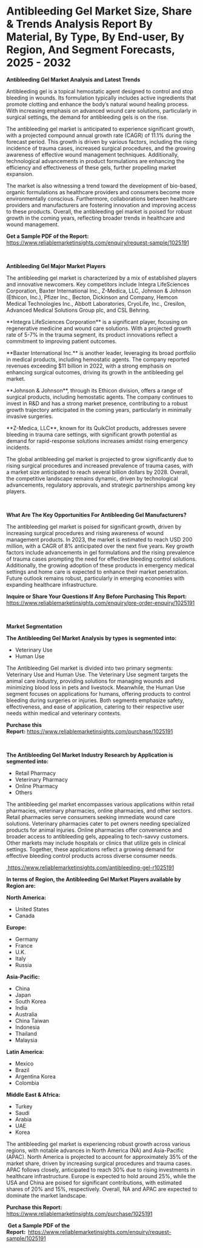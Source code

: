 <p><h1>Antibleeding Gel Market Size, Share & Trends Analysis Report By Material, By Type, By End-user, By Region, And Segment Forecasts, 2025 - 2032</h1></p><p><strong>Antibleeding Gel Market Analysis and Latest Trends</strong></p>
<p><p>Antibleeding gel is a topical hemostatic agent designed to control and stop bleeding in wounds. Its formulation typically includes active ingredients that promote clotting and enhance the body’s natural wound healing process. With increasing emphasis on advanced wound care solutions, particularly in surgical settings, the demand for antibleeding gels is on the rise.</p><p>The antibleeding gel market is anticipated to experience significant growth, with a projected compound annual growth rate (CAGR) of 11.1% during the forecast period. This growth is driven by various factors, including the rising incidence of trauma cases, increased surgical procedures, and the growing awareness of effective wound management techniques. Additionally, technological advancements in product formulations are enhancing the efficiency and effectiveness of these gels, further propelling market expansion.</p><p>The market is also witnessing a trend toward the development of bio-based, organic formulations as healthcare providers and consumers become more environmentally conscious. Furthermore, collaborations between healthcare providers and manufacturers are fostering innovation and improving access to these products. Overall, the antibleeding gel market is poised for robust growth in the coming years, reflecting broader trends in healthcare and wound management.</p></p>
<p><strong>Get a Sample PDF of the Report:&nbsp;</strong> <a href="https://www.reliablemarketinsights.com/enquiry/request-sample/1025191?utm_campaign=2112&utm_medium=2&utm_source=Github&utm_content=ia&utm_term=18042025&utm_id=antibleeding-gel">https://www.reliablemarketinsights.com/enquiry/request-sample/1025191</a></p>
<p>&nbsp;</p>
<p><strong>Antibleeding Gel Major Market Players</strong></p>
<p><p>The antibleeding gel market is characterized by a mix of established players and innovative newcomers. Key competitors include Integra LifeSciences Corporation, Baxter International Inc., Z-Medica, LLC, Johnson & Johnson (Ethicon, Inc.), Pfizer Inc., Becton, Dickinson and Company, Hemcon Medical Technologies Inc., Abbott Laboratories, CryoLife, Inc., Cresilon, Advanced Medical Solutions Group plc, and CSL Behring.</p><p>**Integra LifeSciences Corporation** is a significant player, focusing on regenerative medicine and wound care solutions. With a projected growth rate of 5-7% in the trauma segment, its product innovations reflect a commitment to improving patient outcomes. </p><p>**Baxter International Inc.** is another leader, leveraging its broad portfolio in medical products, including hemostatic agents. The company reported revenues exceeding $11 billion in 2022, with a strong emphasis on enhancing surgical outcomes, driving its growth in the antibleeding gel market.</p><p>**Johnson & Johnson**, through its Ethicon division, offers a range of surgical products, including hemostatic agents. The company continues to invest in R&D and has a strong market presence, contributing to a robust growth trajectory anticipated in the coming years, particularly in minimally invasive surgeries.</p><p>**Z-Medica, LLC**, known for its QuikClot products, addresses severe bleeding in trauma care settings, with significant growth potential as demand for rapid-response solutions increases amidst rising emergency incidents.</p><p>The global antibleeding gel market is projected to grow significantly due to rising surgical procedures and increased prevalence of trauma cases, with a market size anticipated to reach several billion dollars by 2028. Overall, the competitive landscape remains dynamic, driven by technological advancements, regulatory approvals, and strategic partnerships among key players.</p></p>
<p>&nbsp;</p>
<p><strong>What Are The Key Opportunities For Antibleeding Gel Manufacturers?</strong></p>
<p><p>The antibleeding gel market is poised for significant growth, driven by increasing surgical procedures and rising awareness of wound management products. In 2023, the market is estimated to reach USD 200 million, with a CAGR of 8% anticipated over the next five years. Key growth factors include advancements in gel formulations and the rising prevalence of trauma cases prompting the need for effective bleeding control solutions. Additionally, the growing adoption of these products in emergency medical settings and home care is expected to enhance their market penetration. Future outlook remains robust, particularly in emerging economies with expanding healthcare infrastructure.</p></p>
<p><strong>Inquire or Share Your Questions If Any Before Purchasing This Report:</strong> <a href="https://www.reliablemarketinsights.com/enquiry/pre-order-enquiry/1025191?utm_campaign=2112&utm_medium=2&utm_source=Github&utm_content=ia&utm_term=18042025&utm_id=antibleeding-gel">https://www.reliablemarketinsights.com/enquiry/pre-order-enquiry/1025191</a></p>
<p>&nbsp;</p>
<p><strong>Market Segmentation</strong></p>
<p><strong>The Antibleeding Gel Market Analysis by types is segmented into:</strong></p>
<p><ul><li>Veterinary Use</li><li>Human Use</li></ul></p>
<p><p>The Antibleeding Gel market is divided into two primary segments: Veterinary Use and Human Use. The Veterinary Use segment targets the animal care industry, providing solutions for managing wounds and minimizing blood loss in pets and livestock. Meanwhile, the Human Use segment focuses on applications for humans, offering products to control bleeding during surgeries or injuries. Both segments emphasize safety, effectiveness, and ease of application, catering to their respective user needs within medical and veterinary contexts.</p></p>
<p><strong>Purchase this Report:&nbsp;</strong><a href="https://www.reliablemarketinsights.com/purchase/1025191?utm_campaign=2112&utm_medium=2&utm_source=Github&utm_content=ia&utm_term=18042025&utm_id=antibleeding-gel">https://www.reliablemarketinsights.com/purchase/1025191</a></p>
<p>&nbsp;</p>
<p><strong>The Antibleeding Gel Market Industry Research by Application is segmented into:</strong></p>
<p><ul><li>Retail Pharmacy</li><li>Veterinary Pharmacy</li><li>Online Pharmacy</li><li>Others</li></ul></p>
<p><p>The antibleeding gel market encompasses various applications within retail pharmacies, veterinary pharmacies, online pharmacies, and other sectors. Retail pharmacies serve consumers seeking immediate wound care solutions. Veterinary pharmacies cater to pet owners needing specialized products for animal injuries. Online pharmacies offer convenience and broader access to antibleeding gels, appealing to tech-savvy customers. Other markets may include hospitals or clinics that utilize gels in clinical settings. Together, these applications reflect a growing demand for effective bleeding control products across diverse consumer needs.</p></p>
<p><a href="https://www.reliablemarketinsights.com/antibleeding-gel-r1025191?utm_campaign=2112&utm_medium=2&utm_source=Github&utm_content=ia&utm_term=18042025&utm_id=antibleeding-gel">&nbsp;https://www.reliablemarketinsights.com/antibleeding-gel-r1025191</a></p>
<p><strong>In terms of Region, the Antibleeding Gel Market Players available by Region are:</strong></p>
<p>
    <p> <strong> North America: </strong>
        <ul>
            <li>United States</li>
            <li>Canada</li>
        </ul>
        </p> 
    <p> <strong> Europe: </strong>
        <ul>
            <li>Germany</li>
            <li>France</li>
            <li>U.K.</li>
            <li>Italy</li>
            <li>Russia</li>
        </ul>
        </p> 
    <p> <strong> Asia-Pacific: </strong>
        <ul>
            <li>China</li>
            <li>Japan</li>
            <li>South Korea</li>
            <li>India</li>
            <li>Australia</li>
            <li>China Taiwan</li>
            <li>Indonesia</li>
            <li>Thailand</li>
            <li>Malaysia</li>
        </ul>
        </p> 
    <p> <strong> Latin America: </strong>
        <ul>
            <li>Mexico</li>
            <li>Brazil</li>
            <li>Argentina Korea</li>
            <li>Colombia</li>
        </ul>
        </p> 
    <p> <strong> Middle East & Africa: </strong>
        <ul>
            <li>Turkey</li>
            <li>Saudi</li>
            <li>Arabia</li>
            <li>UAE</li>
            <li>Korea</li>
        </ul>
    </p>
    </p>
<p><p>The antibleeding gel market is experiencing robust growth across various regions, with notable advances in North America (NA) and Asia-Pacific (APAC). North America is projected to account for approximately 35% of the market share, driven by increasing surgical procedures and trauma cases. APAC follows closely, anticipated to reach 30% due to rising investments in healthcare infrastructure. Europe is expected to hold around 25%, while the USA and China are poised for significant contributions, with estimated shares of 20% and 15%, respectively. Overall, NA and APAC are expected to dominate the market landscape.</p></p>
<p><strong>Purchase this Report: </strong><a href="https://www.reliablemarketinsights.com/purchase/1025191?utm_campaign=2112&utm_medium=2&utm_source=Github&utm_content=ia&utm_term=18042025&utm_id=antibleeding-gel">https://www.reliablemarketinsights.com/purchase/1025191</a></p>
<p>&nbsp;<strong>Get a Sample PDF of the Report:&nbsp;&nbsp;</strong><a href="https://www.reliablemarketinsights.com/enquiry/request-sample/1025191?utm_campaign=2112&utm_medium=2&utm_source=Github&utm_content=ia&utm_term=18042025&utm_id=antibleeding-gel">https://www.reliablemarketinsights.com/enquiry/request-sample/1025191</a></p>
<p><strong></strong></p>
<p><p></p><p></p><p></p></p>